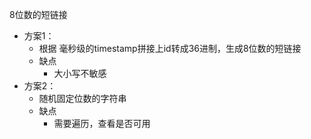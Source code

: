 8位数的短链接

- 方案1：
  - 根据 毫秒级的timestamp拼接上id转成36进制，生成8位数的短链接
  - 缺点
    - 大小写不敏感
- 方案2：
  - 随机固定位数的字符串
  - 缺点
    - 需要遍历，查看是否可用